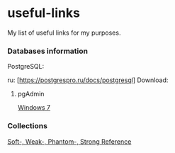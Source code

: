 # useful-links
My list of useful links for my purposes.


### Databases information
PostgreSQL:

   ru: [https://postgrespro.ru/docs/postgresql]
   Download: 


1. pgAdmin


   [Windows 7](https://www.postgresql.org/ftp/pgadmin/pgadmin4/v4.30/windows/)

### Collections
[Soft-, Weak-, Phantom-, Strong Reference](https://habr.com/ru/post/169883/)
